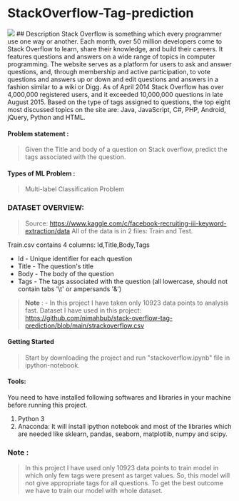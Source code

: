 # StackOverflow-Tag-prediction
<img src = 'https://github.com/nimahbub/stack-overflow-tag-prediction/blob/main/images/stackoverflow.png'>
## Description
Stack Overflow is something which every programmer use one way or another. Each month, over 50 million developers come to Stack Overflow to learn, share their knowledge, and build their careers. It features questions and answers on a wide range of topics in computer programming. The website serves as a platform for users to ask and answer questions, and, through membership and active participation, to vote questions and answers up or down and edit questions and answers in a fashion similar to a wiki or Digg. As of April 2014 Stack Overflow has over 4,000,000 registered users, and it exceeded 10,000,000 questions in late August 2015. Based on the type of tags assigned to questions, the top eight most discussed topics on the site are: Java, JavaScript, C#, PHP, Android, jQuery, Python and HTML.


#### Problem statement :
>Given the Title and body of a question on Stack overflow, predict the tags associated with the question.

#### Types of ML Problem :
> Multi-label Classification Problem


### DATASET  OVERVIEW:
> Source: https://www.kaggle.com/c/facebook-recruiting-iii-keyword-extraction/data
All of the data is in 2 files: Train and Test.

Train.csv contains 4 columns: Id,Title,Body,Tags

- Id - Unique identifier for each question
- Title - The question's title
- Body - The body of the question
- Tags - The tags associated with the question (all lowercase, should not contain tabs '\t' or ampersands '&')

> **Note** : - In this project I have taken only 10923 data points to analysis fast. Dataset I have used in this project: https://github.com/nimahbub/stack-overflow-tag-prediction/blob/main/strackoverflow.csv


#### Getting Started
> Start by downloading the project and run "stackoverflow.ipynb" file in ipython-notebook.

#### Tools:
You need to have installed following softwares and libraries in your machine before running this project.

1. Python 3
2. Anaconda: It will install ipython notebook and most of the libraries which are needed like sklearn, pandas, seaborn, matplotlib, numpy and scipy.


### Note :
> In this project I have used only  10923 data points to train model in which only few tags were present as target values. So, this model will not give appropriate tags for all questions. To get the best outcome we have to train our model with whole dataset. 





   

